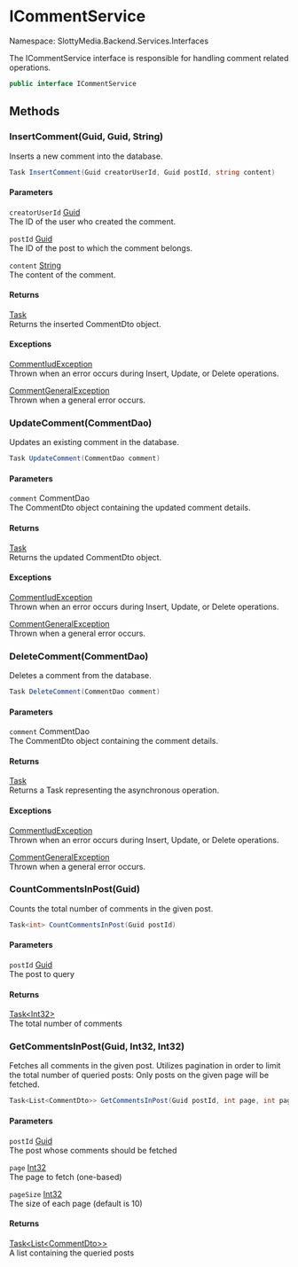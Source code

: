 # ICommentService

Namespace: SlottyMedia.Backend.Services.Interfaces

The ICommentService interface is responsible for handling comment related operations.

```csharp
public interface ICommentService
```

## Methods

### **InsertComment(Guid, Guid, String)**

Inserts a new comment into the database.

```csharp
Task InsertComment(Guid creatorUserId, Guid postId, string content)
```

#### Parameters

`creatorUserId` [Guid](https://docs.microsoft.com/en-us/dotnet/api/system.guid)<br>
The ID of the user who created the comment.

`postId` [Guid](https://docs.microsoft.com/en-us/dotnet/api/system.guid)<br>
The ID of the post to which the comment belongs.

`content` [String](https://docs.microsoft.com/en-us/dotnet/api/system.string)<br>
The content of the comment.

#### Returns

[Task](https://docs.microsoft.com/en-us/dotnet/api/system.threading.tasks.task)<br>
Returns the inserted CommentDto object.

#### Exceptions

[CommentIudException](./slottymedia.backend.exceptions.services.commentexceptions.commentiudexception.md)<br>
Thrown when an error occurs during Insert, Update, or Delete operations.

[CommentGeneralException](./slottymedia.backend.exceptions.services.commentexceptions.commentgeneralexception.md)<br>
Thrown when a general error occurs.

### **UpdateComment(CommentDao)**

Updates an existing comment in the database.

```csharp
Task UpdateComment(CommentDao comment)
```

#### Parameters

`comment` CommentDao<br>
The CommentDto object containing the updated comment details.

#### Returns

[Task](https://docs.microsoft.com/en-us/dotnet/api/system.threading.tasks.task)<br>
Returns the updated CommentDto object.

#### Exceptions

[CommentIudException](./slottymedia.backend.exceptions.services.commentexceptions.commentiudexception.md)<br>
Thrown when an error occurs during Insert, Update, or Delete operations.

[CommentGeneralException](./slottymedia.backend.exceptions.services.commentexceptions.commentgeneralexception.md)<br>
Thrown when a general error occurs.

### **DeleteComment(CommentDao)**

Deletes a comment from the database.

```csharp
Task DeleteComment(CommentDao comment)
```

#### Parameters

`comment` CommentDao<br>
The CommentDto object containing the comment details.

#### Returns

[Task](https://docs.microsoft.com/en-us/dotnet/api/system.threading.tasks.task)<br>
Returns a Task representing the asynchronous operation.

#### Exceptions

[CommentIudException](./slottymedia.backend.exceptions.services.commentexceptions.commentiudexception.md)<br>
Thrown when an error occurs during Insert, Update, or Delete operations.

[CommentGeneralException](./slottymedia.backend.exceptions.services.commentexceptions.commentgeneralexception.md)<br>
Thrown when a general error occurs.

### **CountCommentsInPost(Guid)**

Counts the total number of comments in the given post.

```csharp
Task<int> CountCommentsInPost(Guid postId)
```

#### Parameters

`postId` [Guid](https://docs.microsoft.com/en-us/dotnet/api/system.guid)<br>
The post to query

#### Returns

[Task&lt;Int32&gt;](https://docs.microsoft.com/en-us/dotnet/api/system.threading.tasks.task-1)<br>
The total number of comments

### **GetCommentsInPost(Guid, Int32, Int32)**

Fetches all comments in the given post. Utilizes pagination in order to limit
 the total number of queried posts: Only posts on the given page will be fetched.

```csharp
Task<List<CommentDto>> GetCommentsInPost(Guid postId, int page, int pageSize)
```

#### Parameters

`postId` [Guid](https://docs.microsoft.com/en-us/dotnet/api/system.guid)<br>
The post whose comments should be fetched

`page` [Int32](https://docs.microsoft.com/en-us/dotnet/api/system.int32)<br>
The page to fetch (one-based)

`pageSize` [Int32](https://docs.microsoft.com/en-us/dotnet/api/system.int32)<br>
The size of each page (default is 10)

#### Returns

[Task&lt;List&lt;CommentDto&gt;&gt;](https://docs.microsoft.com/en-us/dotnet/api/system.threading.tasks.task-1)<br>
A list containing the queried posts
